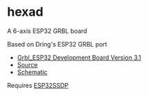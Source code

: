 # hexad
A 6-axis ESP32 GRBL board 

Based on Dring's ESP32 GRBL port
 * [Grbl_ESP32 Development Board Version 3.1](http://www.buildlog.net/blog/2018/11/grbl_esp32-development-board-version-3-1/) 
 * [Source](https://github.com/bdring/Grbl_Esp32)
 * [Schematic](http://www.buildlog.net/blog/wp-content/uploads/2018/10/schm_esp32_cnc_test_v3p1.pdf)

Requires
    [ESP32SSDP](https://github.com/luc-github/ESP32SSDP)

